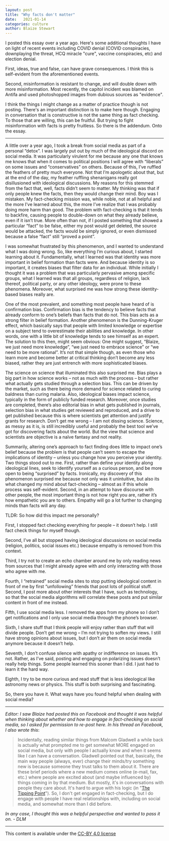 ```yaml
---
layout: post
title: "Why facts don't matter"
date:   2021-01-14
categories: culture
author: Blaize Stewart
---
```


I posted this essay over a year ago. Here's some additional thoughts I have on light of recent events including COVID denial (COVID conspiracies, downplaying the threat, HCQ miracle "cure", vaccine conspiracies, etc) and election denial.

First, ideas, true and false, can have grave consequences. I think this is self-evident from the aforementioned events.

Second, misinformation is resistant to change, and will double down with more misinformation. Most recently, the capitol incident was blamed on Antifa and used photoshopped images from dubious sources as "evidence".

I think the things I might change as a matter of practice though is not posting. There's an important distinction is to make here though. Engaging in conversation that is constructive is not the same thing as fact checking. To those that are willing, this can be fruitful. But trying to fight misinformation with facts is pretty fruitless.
So there is the addendum. Onto the essay.

---------------------

A little over a year ago, I took a break from social media as part of a personal “detox”. I was largely put out by much of the ideological discord on social media. It was particularly virulent for me because any one that knows me knows that when it comes to political positions I will agree with “liberals” on some issues and “conservatives” on others. Because of this, I’ve ruffled the feathers of pretty much everyone. Not that I’m apologetic about that, but at the end of the day, my feather ruffling shenanigans really got disillusioned with ideological discussions. My reasons for this stemmed from the fact that, well, facts didn’t seem to matter. My thinking was that if only people knew the facts, then they would change their mind. Boy was I mistaken. My fact-checking mission was, while noble, not at all helpful and the more I’ve learned about this, the more I’ve realize that I was probably doing more harm than good. The problem with fact-checking is that it tends to backfire, causing people to double-down on what they already believe, even if it isn’t true. More often than not, if I posted something that showed a particular “fact” to be false, either my post would get deleted, the source would be attacked, the facts would be simply ignored, or even dismissed because a false “fact” still “proved a point”.

I was somewhat frustrated by this phenomenon, and I wanted to understand what I was doing wrong. So, like everything I’m curious about, I started learning about it. Fundamentally, what I learned was that identity was more important in belief formation than facts were. And because identity is so important, it creates biases that filter data for an individual. While initially I thought it was a problem that was particularly pervasive among specific groups, what I learned was that all groups, regardless of religion, lack thereof, political party, or any other ideology, were prone to these phenomena. Moreover, what surprised me was how strong these identity-based biases really are.

One of the most prevalent, and something most people have heard of is confirmation bias. Confirmation bias is the tendency to believe facts that already conform to one’s beliefs than facts that do not. This bias acts as a strong filter in belief formation. Another phenomenon is the Dunning-Kruger effect, which basically says that people with limited knowledge or expertise on a subject tend to overestimate their abilities and knowledge. In other words, one with a little bit of knowledge tends to see himself as an expert.  The solution to this then, might seem obvious: One might suggest, “Blaize, we just need more knowledge”, “we just need to embrace science” or “we need to be more rational”.  It’s not that simple though, as even those who learn more and become better at critical thinking don’t become any less biased, rather they are just entrench with more sophisticated biases.

The science on science that illuminated this also surprised me. Bias plays a big part in how science works – not as much with the process – but rather what actually gets studied through a selection bias. This can be driven by the market, such as there being more demand for science related to curing baldness than curing malaria. Also, ideological biases impact science, typically in the form of publicly funded research. Moreover, once studies are completed, there’s also editorial bias in what gets published in journals, selection bias in what studies get reviewed and reproduced, and a drive to get published because this is where scientists get attention and justify grants for research. Don’t get me wrong – I am not dissing science. Science, as messy as it is, is still incredibly useful and probably the best tool we’ve got for discovering facts about the world. But the view that science and scientists are objective is a naïve fantasy and not reality.

Summarily, altering one’s approach to fact finding does little to impact one’s belief because the problem is that people can’t seem to escape the implications of identity – unless you change how you perceive your identity.  Two things stood out to me. First, rather than define your identity along ideological lines, seek to identify yourself as a curious person, and be more open to being “surprised” by facts. Ironically, my discovery of this phenomenon surprised me because not only was it unintuitive, but also its what changed my mind about fact-checking – almost as if this whole process was self-evident. Second, in an attempt to have discourse with other people, the most important thing is not how right you are, rather it’s how empathetic you are to others. Empathy will go a lot further to changing minds than facts will any day.

TLDR:
So how did this impact me personally?

First, I stopped fact checking everything for people – it doesn’t help. I still fact check things for myself though.

Second, I’ve all but stopped having ideological discussions on social media (religion, politics, social issues etc.) because empathy is removed from this context.

Third, I try not to create an echo chamber around me by only reading news from sources that I might already agree with and only interacting with those who agree with me.

Fourth, I “retrained” social media sites to stop putting ideological content in front of me by first “unfollowing” friends that post lots of political stuff.  Second, I post more about other interests that I have, such as technology, so that the social media algorithms will correlate these posts and put similar content in front of me instead.

Fifth, I use social media less. I removed the apps from my phone so I don’t get notifications and I only use social media through the phone’s browser.

Sixth, I share stuff that I think people will enjoy rather than stuff that will divide people. Don’t get me wrong – I’m not trying to soften my views. I still have strong opinions about issues, but I don’t air them on social media anymore because it doesn’t help.

Seventh, I don’t confuse silence with apathy or indifference on issues. It’s not. Rather, as I’ve said, posting and engaging on polarizing issues doesn’t really help things. Some people learned this sooner than I did. I just had to learn it the hard way.

Eighth, I try to be more curious and read stuff that is less ideological like astronomy news or physics. This stuff is both surprising and fascinating.

So, there you have it. What ways have you found helpful when dealing with social media?

-----

*Editor: I saw Blaize had posted this on Facebook and thought it was helpful when thinking about whether and how to engage in fact-checking on social media, so I asked for permission to re-post here. In his thread on Facebook, I also wrote this*:
> Incidentally, reading similar things from Malcom Gladwell a while back is actually what prompted me to get somewhat MORE engaged on social media, but only with people I actually know and when it seems like I can have a conversation. Gladwell pointed out that, basically, the main way people (always, ever) change their minds/try something new is because someone they trust talks to them about it. There are these brief periods where a new medium comes online (e-mail, fax, etc.) where people are excited about (and maybe influenced by) things coming in by that medium. But mostly, it's in conversations with people they care about. It's hard to argue with his logic (in "[The Tipping Point](https://amzn.to/3bFVdAc)"). So, I don't get engaged in fact-checking, but I do engage with people I have real relationships with, including on social media, and somewhat more than I did before.

*In any case, I thought this was a helpful perspective and wanted to pass it on. - DLM*

---

This content is available under the [CC-BY 4.0 license](https://creativecommons.org/licenses/by/4.0/)
